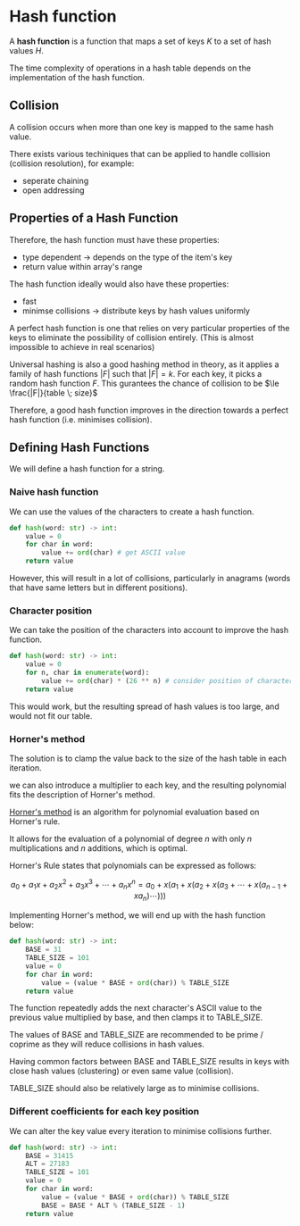 # Hash function

A **hash function** is a function that maps a set of keys $K$ to a set of hash values $H$.

The time complexity of operations in a hash table depends on the implementation of the hash function.

## Collision

A collision occurs when more than one key is mapped to the same hash value.

There exists various techiniques that can be applied to handle collision (collision resolution), for example:

- seperate chaining
- open addressing

## Properties of a Hash Function

Therefore, the hash function must have these properties:

- type dependent -> depends on the type of the item's key
- return value within array's range

The hash function ideally would also have these properties:

- fast
- minimse collisions -> distribute keys by hash values uniformly

A perfect hash function is one that relies on very particular properties of the keys to eliminate the possibility of collision entirely. (This is almost impossible to achieve in real scenarios)

Universal hashing is also a good hashing method in theory, as it applies a family of hash functions $|F|$ such that $|F| = k$. For each key, it picks a random hash function $F$. This gurantees the chance of collision to be $\le \frac{|F|}{table \; size}$

Therefore, a good hash function improves in the direction towards a perfect hash function (i.e. minimises collision).

## Defining Hash Functions

We will define a hash function for a string.

### Naive hash function

We can use the values of the characters to create a hash function.

```python
def hash(word: str) -> int:
    value = 0
    for char in word:
        value += ord(char) # get ASCII value
    return value
```

However, this will result in a lot of collisions, particularly in anagrams (words that have same letters but in different positions).

### Character position

We can take the position of the characters into account to improve the hash function.

```python
def hash(word: str) -> int:
    value = 0
    for n, char in enumerate(word):
        value += ord(char) * (26 ** n) # consider position of character using base 26
    return value
```

This would work, but the resulting spread of hash values is too large, and would not fit our table.

### Horner's method

The solution is to clamp the value back to the size of the hash table in each iteration.

we can also introduce a multiplier to each key, and the resulting polynomial fits the description of Horner's method.

[Horner's method](https://en.wikipedia.org/wiki/Horner%27s_method) is an algorithm for polynomial evaluation based on Horner's rule.

It allows for the evaluation of a polynomial of degree $n$ with only $n$ multiplications and $n$ additions, which is optimal.

Horner's Rule states that polynomials can be expressed as follows:

$$a_0 + a_1x + a_2x^2 + a_3x^3 + \cdots + a_nx^n = a_0 + x(a_1 + x(a_2 + x(a_3 + \cdots + x(a_{n-1} + xa_n) \cdots )))$$

Implementing Horner's method, we will end up with the hash function below:

```python
def hash(word: str) -> int:
    BASE = 31
    TABLE_SIZE = 101
    value = 0
    for char in word:
        value = (value * BASE + ord(char)) % TABLE_SIZE
    return value
```

The function repeatedly adds the next character's ASCII value to the previous value multiplied by base, and then clamps it to TABLE_SIZE.

The values of BASE and TABLE_SIZE are recommended to be prime / coprime as they will reduce collisions in hash values.

Having common factors between BASE and TABLE_SIZE results in keys with close hash values (clustering) or even same value (collision).

TABLE_SIZE should also be relatively large as to minimise collisions.

### Different coefficients for each key position

We can alter the key value every iteration to minimise collisions further.

```python
def hash(word: str) -> int:
    BASE = 31415
    ALT = 27183
    TABLE_SIZE = 101
    value = 0
    for char in word:
        value = (value * BASE + ord(char)) % TABLE_SIZE
        BASE = BASE * ALT % (TABLE_SIZE - 1)
    return value
```
